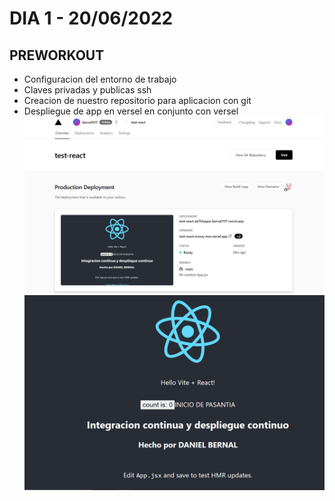#   DIA 1 - 20/06/2022

## PREWORKOUT
-   Configuracion del entorno de trabajo
-   Claves privadas y publicas ssh
-   Creacion de nuestro repositorio para aplicacion con git
-   Despliegue de app en versel en conjunto con versel
    ![img](/assets/uno.PNG)
    ![img](/assets/dos.PNG)
    